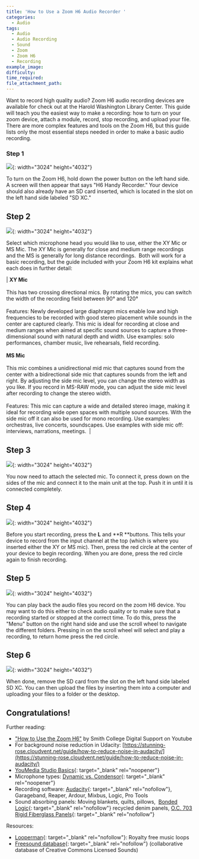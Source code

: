 ```yaml
---
title: 'How to Use a Zoom H6 Audio Recorder '
categories:
  - Audio
tags:
  - Audio
  - Audio Recording
  - Sound
  - Zoom
  - Zoom H6
  - Recording
example_image:
difficulty:
time_required:
file_attachment_path:
---
```


Want to record high quality audio? Zoom H6 audio recording devices are available for check out at the Harold Washington Library Center. This guide will teach you the easiest way to make a recording: how to turn on your zoom device, attach a module, record, stop recording, and upload your file. There are more complex features and tools on the Zoom H6, but this guide lists only the most essential steps needed in order to make a basic audio recording.&nbsp;

### Step 1

![](/uploads/how-to-use-a-zoom-h6-audio-recorder/img-0100.jpg){: width="3024" height="4032"}

To turn on the Zoom H6, hold down the power button on the left hand side. A screen will then appear that says "H6 Handy Recorder." Your device should also already have an SD card inserted, which is located in the slot on the left hand side labeled "SD XC."

## Step 2

![](/uploads/how-to-use-a-zoom-h6-audio-recorder/img-0102.jpg){: width="3024" height="4032"}

Select which microphone head you would like to use, either the XY Mic or MS Mic. The XY Mic is generally for close and medium range recordings and the MS is generally for long distance recordings. &nbsp;Both will work for a basic recording, but the guide included with your Zoom H6 kit explains what each does in further detail:&nbsp;

| **XY Mic**<br><br>This has two crossing directional mics. By rotating the mics, you can switch the width of the recording field between 90&deg; and 120&deg;<br><br>Features: Newly developed large diaphragm mics enable low and high frequencies to be recorded with good stereo placement while sounds in the center are captured clearly. This mic is ideal for recording at close and medium ranges when aimed at specific sound sources to capture a three-dimensional sound with natural depth and width. Use examples: solo performances, chamber music, live rehearsals, field recording.&nbsp;<br><br>**MS Mic**<br><br>This mic combines a unidirectional mid mic that captures sound from the center with a bidirectional side mic that captures sounds from the left and right. By adjusting the side mic level, you can change the stereo width as you like. If you record in MS-RAW mode, you can adjust the side mic level after recording to change the stereo width.<br><br>Features: This mic can capture a wide and detailed stereo image, making it ideal for recording wide open spaces with multiple sound sources. With the side mic off it can also be used for mono recording. Use examples: orchestras, live concerts, soundscapes. Use examples with side mic off: interviews, narrations, meetings.&nbsp; |

## Step 3

![](/uploads/how-to-use-a-zoom-h6-audio-recorder/img-0105.jpg){: width="3024" height="4032"}

You now need to attach the selected mic. To connect it, press down on the sides of the mic and connect it to the main unit at the top. Push it in until it is connected completely.&nbsp;

## Step 4

![](/uploads/how-to-use-a-zoom-h6-audio-recorder/img-0122-1.jpg){: width="3024" height="4032"}

Before you start recording, press the **L** and **R&nbsp;**buttons. This tells your device to record from the input channel at the top (which is where you inserted either the XY or MS mic). Then, press the red circle at the center of your device to begin recording. When you are done, press the red circle again to finish recording.&nbsp;

## Step 5

![](/uploads/how-to-use-a-zoom-h6-audio-recorder/img-0127.jpg){: width="3024" height="4032"}

You can play back the audio files you record on the zoom H6 device. You may want to do this either to check audio quality or to make sure that a recording started or stopped at the correct time. To do this, press the "Menu" button on the right hand side and use the scroll wheel to navigate the different folders. Pressing in on the scroll wheel will select and play a recording, to return home press the red circle.&nbsp;

## Step 6

![](/uploads/how-to-use-a-zoom-h6-audio-recorder/img-0129.jpg){: width="3024" height="4032"}

When done, remove the SD card from the slot on the left hand side labeled SD XC. You can then upload the files by inserting them into a computer and uploading your files to a folder or the desktop.

## Congratulations\!

Further reading:

* ["How to Use the Zoom H6"](https://www.youtube.com/watch?v=wa5sI8EcT7s) by Smith College Digital Support on Youtube
* For background noise reduction in Udacity:&nbsp;[https://stunning-rose.cloudvent.net/guide/how-to-reduce-noise-in-audacity/](https://stunning-rose.cloudvent.net/guide/how-to-reduce-noise-in-audacity/)
* [YouMedia Studio Basics](https://docs.google.com/presentation/d/1UZIXr52EJaOGi1tqTqLOwp334qzR5dGZujGOPm71B5U/edit?usp=sharing){: target="_blank" rel="noopener"}
* Microphone types: [Dynamic vs. Condensor](https://service.shure.com/s/article/difference-between-a-dynamic-and-condenser-microphone){: target="_blank" rel="noopener"}
* Recording software: [Audacity](https://www.audacityteam.org/){: target="_blank" rel="nofollow"}, Garageband, Reaper, Ardour, Mixbus, Logic, Pro Tools
* Sound absorbing panels: Moving blankets, quilts, pillows,&nbsp; [Bonded Logic](https://www.homedepot.com/p/Bonded-Logic-Inc-UltraSonic-12-in-x-12-in-Acoustic-Panels-Package-of-6-60600-11212/204153700){: target="_blank" rel="nofollow"} recycled denim panels, [O.C. 703 Rigid Fiberglass Panels](https://www.amazon.com/ATS-Acoustic-Panel-24x24x2-Inches/dp/B002WKDRGA/ref=pd_bxgy_2/138-0537608-0707704?_encoding=UTF8&amp;pd_rd_i=B002WKDRGA&amp;pd_rd_r=80ee85fe-0b9d-4c78-813a-7e5cabef32e9&amp;pd_rd_w=3YLTv&amp;pd_rd_wg=eJ15u&amp;pf_rd_p=fd08095f-55ff-4a15-9b49-4a1a719225a9&amp;pf_rd_r=D47YGFZWX572MXGCTKPM&amp;psc=1&amp;refRID=D47YGFZWX572MXGCTKPM){: target="_blank" rel="nofollow"}

Resources:

* [Looperman](https://www.looperman.com){: target="_blank" rel="nofollow"}\: Royalty free music loops
* [Freesound database](http://www.freesound.org){: target="_blank" rel="nofollow"} (collaborative database of Creative Commons Licensed Sounds)
